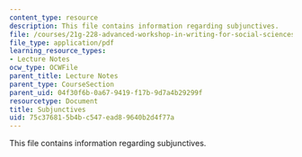 ```yaml
---
content_type: resource
description: This file contains information regarding subjunctives.
file: /courses/21g-228-advanced-workshop-in-writing-for-social-sciences-and-architecture-els-spring-2007/75c376815b4bc547ead89640b2d4f77a_MIT21G.228S07_subjunctives.pdf
file_type: application/pdf
learning_resource_types:
- Lecture Notes
ocw_type: OCWFile
parent_title: Lecture Notes
parent_type: CourseSection
parent_uid: 04f30f6b-0a67-9419-f17b-9d7a4b29299f
resourcetype: Document
title: Subjunctives
uid: 75c37681-5b4b-c547-ead8-9640b2d4f77a
---
```

This file contains information regarding subjunctives.

